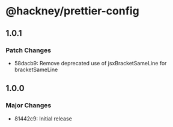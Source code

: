 # @hackney/prettier-config

## 1.0.1

### Patch Changes

- 58dacb9: Remove deprecated use of jsxBracketSameLine for bracketSameLine

## 1.0.0

### Major Changes

- 81442c9: Initial release
